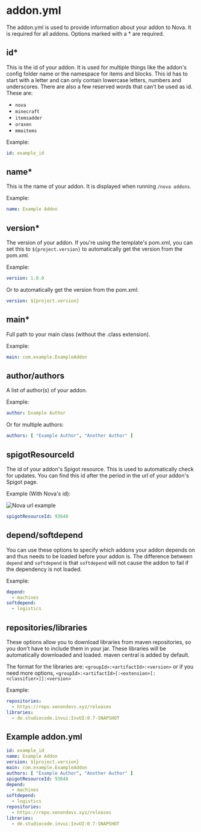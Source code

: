 # addon.yml

The addon.yml is used to provide information about your addon to Nova. It is required for all addons. Options marked
with
a * are required.

## id*

This is the id of your addon. It is used for multiple things like the addon's config folder name or the namespace for
items and blocks. This id has to start with a letter and can only contain lowercase letters, numbers and underscores.
There are also a few reserved words that can't be used as id. These are:

* ``nova``
* ``minecraft``
* ``itemsadder``
* ``oraxen``
* ``mmoitems``

Example:

```yaml
id: example_id
```

## name*

This is the name of your addon. It is displayed when running ``/nova addons``.

Example:

```yaml
name: Example Addon
```

## version*

The version of your addon. If you're using the template's pom.xml, you can set this to ``${project.version}`` to
automatically
get the version from the pom.xml.

Example:

```yaml
version: 1.0.0
```

Or to automatically get the version from the pom.xml:

```yaml
version: ${project.version}
```

## main*

Full path to your main class (without the .class extension).

Example:

```yaml
main: com.example.ExampleAddon
```

## author/authors

A list of author(s) of your addon.

Example:

```yaml
author: Example Author
```

Or for multiple authors:

```yaml
authors: [ "Example Author", "Another Author" ]
```

## spigotResourceId

The id of your addon's Spigot resource. This is used to automatically check for updates. You can find this id after the
period in the url of your addon's Spigot page.

Example (With Nova's id):

![Nova url example](https://i.imgur.com/grLp3UZ.png)

```yaml
spigotResourceId: 93648
```

## depend/softdepend

You can use these options to specify which addons your addon depends on and thus needs to be loaded before your addon
is.
The difference between ``depend`` and ``softdepend`` is that ``softdepend`` will not cause the addon to fail if the
dependency is not
loaded.

Example:

```yaml
depend:
  - machines
softdepend:
  - logistics
```

## repositories/libraries

These options allow you to download libraries from maven repositories, so you don't have to include them in your jar.
These
libraries will be automatically downloaded and loaded. maven central is added by default.

The format for the libraries are: ``<groupId>:<artifactId>:<version>`` or if you need more
options, ``<groupId>:<artifactId>[:<extension>[:<classifier>]]:<version>``

Example:

```yaml
repositories:
  - https://repo.xenondevs.xyz/releases
libraries:
  - de.studiocode.invui:InvUI:0.7-SNAPSHOT
```

## Example addon.yml

```yaml
id: example_id
name: Example Addon
version: ${project.version}
main: com.example.ExampleAddon
authors: [ "Example Author", "Another Author" ]
spigotResourceId: 93648
depend:
  - machines
softdepend:
  - logistics
repositories:
  - https://repo.xenondevs.xyz/releases
libraries:
  - de.studiocode.invui:InvUI:0.7-SNAPSHOT
```